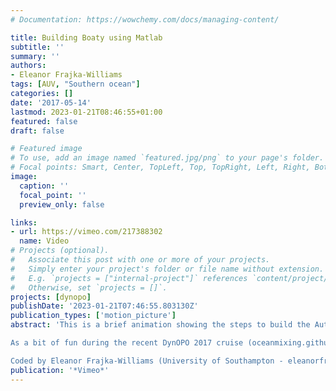 ```yaml
---
# Documentation: https://wowchemy.com/docs/managing-content/

title: Building Boaty using Matlab
subtitle: ''
summary: ''
authors:
- Eleanor Frajka-Williams
tags: [AUV, "Southern ocean"]
categories: []
date: '2017-05-14'
lastmod: 2023-01-21T08:46:55+01:00
featured: false
draft: false

# Featured image
# To use, add an image named `featured.jpg/png` to your page's folder.
# Focal points: Smart, Center, TopLeft, Top, TopRight, Left, Right, BottomLeft, Bottom, BottomRight.
image:
  caption: ''
  focal_point: ''
  preview_only: false

links:
- url: https://vimeo.com/217388302
  name: Video
# Projects (optional).
#   Associate this post with one or more of your projects.
#   Simply enter your project's folder or file name without extension.
#   E.g. `projects = ["internal-project"]` references `content/project/deep-learning/index.md`.
#   Otherwise, set `projects = []`.
projects: [dynopo]
publishDate: '2023-01-21T07:46:55.803130Z'
publication_types: ['motion_picture']
abstract: 'This is a brief animation showing the steps to build the Autosub Long Range (aka Boaty McBoatface) using Matlab.

As a bit of fun during the recent DynOPO 2017 cruise (oceanmixing.github.io/projects/dynopo/), we discussed ways to display the data being collected by the ALR. One of tricky aspects of using data from an autonomous platform is that it is neither a vertical profile (where plotting axes are depth and quantity being plotted) nor a horizontal section (where the x-axis is time or distance, and the vertical axis is depth). Instead, the data are along a track -- wherever the submarine goes -- which in this case, was to be bottom-following down the slope of Orkney Passage, a steep underwater mountain pass. So a movie in 3-d was the aim, but for a little extra pizzazz, data could appear under the track of an animated autosub. This is how autosub was constructed in Matlab. The animation shows the component pieces (body - or rather the fiberglass fairing, propeller, stern planes and rudder, wings, Rockland MicroRider instrument) and animates the propeller to give the impression of a flying Boaty.

Coded by Eleanor Frajka-Williams (University of Southampton - eleanorfrajka.com) w/help from Rob Templeton (National Oceanography Centre, Marine Autonomous and Robotic Systems - noc.ac.uk/facilities/marine-autonomous-robotic-systems/autosubs).'
publication: '*Vimeo*'
---
```

